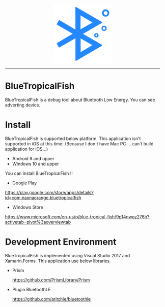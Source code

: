 <div align="center">
  <img src="BlueTropicalFish/BlueTropicalFish.Android/Resources/mipmap-xxxhdpi/ic_launcher.png" >
</div>

-----------------

# BlueTropicalFish

BlueTropicalFish is a debug tool about Bluetooth Low Energy.
You can see adverting device.

# Install

BlueTropicalFish is supported below platform.
This application isn't supported in iOS at this time.
(Because I don't have Mac PC ... can't build application for iOS...)

- Android 6 and upper
- Windows 10 and upper

You can install BlueTropicalFish !!

- Google Play

https://play.google.com/store/apps/details?id=com.naonaorange.bluetropicalfish

- Windows Store

https://www.microsoft.com/en-us/p/blue-tropical-fish/9p14nwqz276h?activetab=pivot%3aoverviewtab

# Development Environment

BlueTropicalFish is implemented using Visual Studio 2017 and Xamarin.Forms.
This application use below libraries.

- Prism

  https://github.com/PrismLibrary/Prism

- Plugin.BluetoothLE

  https://github.com/aritchie/bluetoothle
